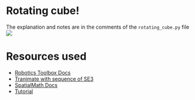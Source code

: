 # Rotating cube!
The explanation and notes are in the comments of the `rotating_cube.py` file
![](spatialmath.gif)

# Resources used
- [Robotics Toolbox Docs](https://petercorke.github.io/robotics-toolbox-python/arm_trajectory.html#roboticstoolbox.tools.trajectory.jtraj)
- [Tranimate with sequence of SE3](https://github.com/petercorke/spatialmath-python/pull/8)
- [SpatialMath Docs](https://petercorke.github.io/spatialmath-python/search.html?q=animate&check_keywords=yes&area=default)
- [Tutorial](https://github.com/petercorke/spatialmath-python/blob/master/notebooks/introduction.ipynb)
